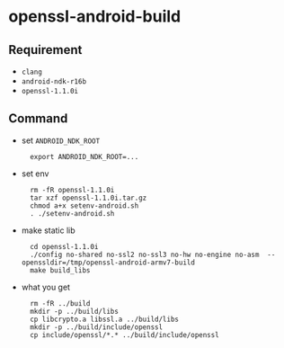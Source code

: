 # openssl-android-build

Requirement
---
* `clang`
* `android-ndk-r16b`
* `openssl-1.1.0i`

Command
---
* set `ANDROID_NDK_ROOT`

        export ANDROID_NDK_ROOT=...
* set env
  
        rm -fR openssl-1.1.0i
        tar xzf openssl-1.1.0i.tar.gz
        chmod a+x setenv-android.sh
        . ./setenv-android.sh
* make static lib
  
        cd openssl-1.1.0i
        ./config no-shared no-ssl2 no-ssl3 no-hw no-engine no-asm  --openssldir=/tmp/openssl-android-armv7-build
        make build_libs
* what you get

        rm -fR ../build
        mkdir -p ../build/libs
        cp libcrypto.a libssl.a ../build/libs
        mkdir -p ../build/include/openssl
        cp include/openssl/*.* ../build/include/openssl